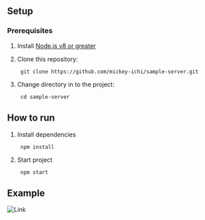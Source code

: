 ## Setup
### Prerequisites

1. Install [Node.js v8 or greater][node]

1. Clone this repository:

        git clone https://github.com/mickey-ichi/sample-server.git

1. Change directory in to the project:

        cd sample-server

[node]: https://nodejs.org/

## How to run
1. Install dependencies

        npm install

1. Start project

        npm start

## Example

![Link](https://example-server-wqoagloykf.now.sh)


